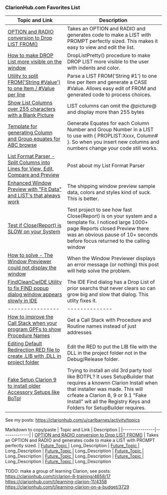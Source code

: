 ### ClarionHub.com Favorites List

| Topic and Link | Description  |
|----------------|--------------|
| [OPTION and RADIO conversion to Drop LIST FROM() ](https://clarionhub.com/t/option-and-radio-conversion-to-drop-list-from/4081?u=carlbarnes) | Takes an OPTION and RADIO and generates code to make a LIST with PROMPT perfectly sized. This makes it easy to view and edit the list.
| [How to make DROP List more visible on the window ](https://clarionhub.com/t/how-to-make-drop-list-more-visible-on-the-window/3760?u=carlbarnes) | DropListPretty() procedure to make DROP LIST more visible to the user with indents and color.
| [Utility to split FROM('String #Value') to one Item / #Value per line ](https://clarionhub.com/t/utility-to-split-from-string-value-to-one-item-value-per-line/4613?u=carlbarnes) | Parse a LIST FROM('String #1') to one line per Item and generate a CASE #Value. Allows easy edit of FROM and generated code to process choices.
| [Show List Columns over 255 characters with a Blank Picture ](https://clarionhub.com/t/tip-show-list-columns-over-255-characters-with-a-blank-picture/4524/2?u=carlbarnes) | LIST columns can omit the @picture@ and display more than 255 bytes
| [Template for generating Column and Group equates for ABC browse ](https://clarionhub.com/t/template-for-generating-column-and-group-equates-for-abc-browse/3930?u=carlbarnes) | Generate Equates for each Column Number and Group Number in a LIST to use with { PROPLIST:Xxxx, Column# }. So when you insert new columns and numbers change your code still works.
| [List Format Parser - Split Columns into Lines for View, Edit, Compare and Preview ](https://clarionhub.com/t/list-format-parser-split-columns-into-lines-for-view-edit-compare-also-list-previewer/3991?u=carlbarnes) | Post about my List Format Parser
| [Enhanced Window Preview with "Fit Data" and LIST's that always work ](https://clarionhub.com/t/enhanced-window-preview-with-fit-data-and-lists-that-always-work/4050?u=carlbarnes) | The shipping window preview sample data, colors and styles kind of suck. This is better.
| [Test if Close(Report) is SLOW on your System       ](https://clarionhub.com/t/test-if-close-report-is-slow-on-your-system-mine-100x-slower-than-c6/4491?u=carlbarnes) | Test project to see how fast Close(Report) is on your system and a template fix. I noticed large 1000+ page Reports closed Preview there was an obvious pause of 10+ seconds before focus returned to the calling window
| [How to solve - The Window Previewer could not display the window ](https://clarionhub.com/t/how-to-solve-the-window-previewer-could-not-display-the-window/3545?u=carlbarnes) | When the Window Previewer displays an error message (or nothing) this post will help solve the problem.
| [FindCleanCwIDE Utility to fix FIND popup dialog window appears slowly in IDE ](https://clarionhub.com/t/findcleancwide-utility-to-fix-find-popup-dialog-window-appears-slowly-in-ide/3834?u=carlbarnes) | The IDE Find dialog has a Drop List of prior searchs that never clears so can grow big and slow that dialog. This utlity fixes it.
|----------------|--------------|
| [How to improve the Call Stack when your program GPFs to show Procedure Names ](https://clarionhub.com/t/how-to-improve-the-call-stack-when-your-program-gpfs-to-show-procedure-names/188?u=carlbarnes) | Get a Call Stack with Procedure and Routine names instead of just addresses
| [Editing Default Redirection RED file to create .LIB with .DLL in project folder ](https://clarionhub.com/t/editing-default-redirection-red-file-to-create-lib-with-dll-in-project-folder/1646?u=carlbarnes) | Edit the RED to put the LIB file with the DLL in the project folder not in the Debug/Release folder.
| [Fake Setup Clarion 9 to install older Accessory Setups like BoTpl ](https://clarionhub.com/t/fake-setup-clarion-9-to-install-older-accessory-setups-like-botpl/4231?u=carlbarnes) | Trying to install an old 3rd party tool like BOTPL? It uses SetupBuilder that requires a knownn Clarion Install when that installer was made. This will crfeate a Clarion 8, 9 or 9.1 "Fake Install" wit all the Registry Keys and Folders for SetupBuilder requires.

See my posts: https://clarionhub.com/u/carlbarnes/activity/topics

Markdown to copy/paste
| Topic and Link | Description  |
|----------------|--------------|
| [OPTION and RADIO conversion to Drop LIST FROM()](https://clarionhub.com/t/option-and-radio-conversion-to-drop-list-from/4081?u=carlbarnes) | Takes an OPTION and RADIO and generates code to make a LIST with PROMPT perfectly sized.
| [Future_Topic       ](https://clarionhub.com) | Long_Description
| [Future_Topic       ](https://clarionhub.com) | Long_Description
| [Future_Topic       ](https://clarionhub.com) | Long_Description
| [Future_Topic       ](https://clarionhub.com) | Long_Description
| [Future_Topic       ](https://clarionhub.com) | Long_Description
| [Future_Topic       ](https://clarionhub.com) | Long_Description
| [Future_Topic       ](https://clarionhub.com) | Long_Description


TODO: make a group of learning Clarion, see posts: 
https://clarionhub.com/t/clarion-8-training/4658/17
https://clarionhub.com/t/learning-clarion-11/4358
https://clarionhub.com/t/learning-clarion-on-a-budget/3729